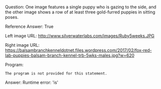 Question: One image features a single puppy who is gazing to the side, and the other image shows a row of at least three gold-furred puppies in sitting poses.

Reference Answer: True

Left image URL: http://www.silverwaterlabs.com/images/Ruby5weeks.JPG

Right image URL: https://balsambranchkenneldotnet.files.wordpress.com/2017/02/fox-red-lab-puppies-balsam-branch-kennel-trb-5wks-males.jpg?w=620

Program:

```
The program is not provided for this statement.
```
Answer: Runtime error: 'is'

